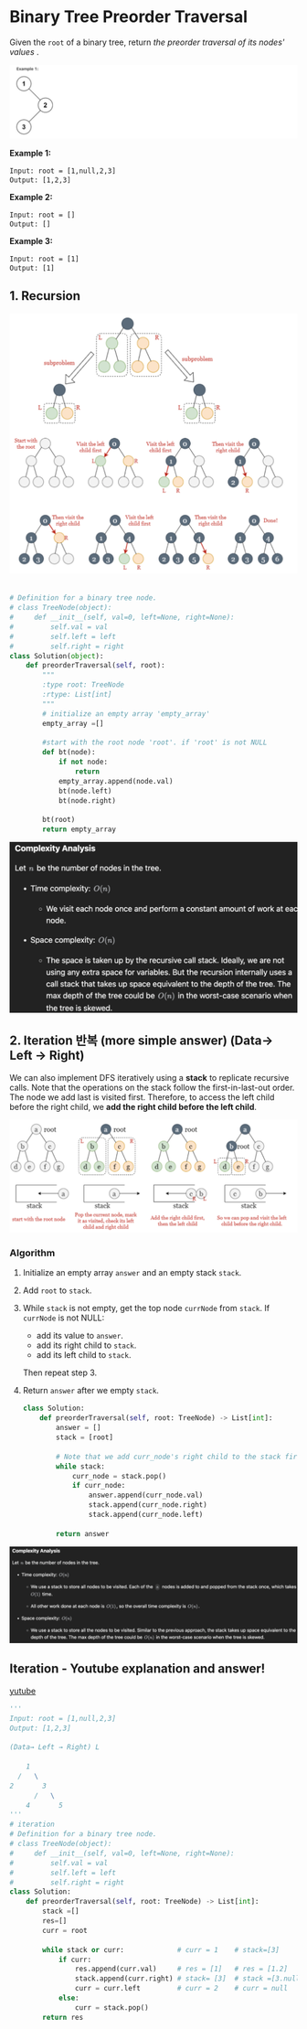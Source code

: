 # **Binary Tree Preorder Traversal**

Given the `root` of a binary tree, return _the preorder traversal of its nodes' values_ .

![1712000879543](image/1.Binary_Tree_Preorder_Traversal/1712000879543.png)

**Example 1:**

```
Input: root = [1,null,2,3]
Output: [1,2,3]
```

**Example 2:**

```
Input: root = []
Output: []

```

**Example 3:**

```
Input: root = [1]
Output: [1]
```

## 1. Recursion

![1712000894873](image/1.Binary_Tree_Preorder_Traversal/1712000894873.png)

```python

# Definition for a binary tree node.
# class TreeNode(object):
#     def __init__(self, val=0, left=None, right=None):
#         self.val = val
#         self.left = left
#         self.right = right
class Solution(object):
    def preorderTraversal(self, root):
        """
        :type root: TreeNode
        :rtype: List[int]
        """
        # initialize an empty array 'empty_array'
        empty_array =[]

        #start with the root node 'root'. if 'root' is not NULL
        def bt(node):
            if not node:
                return
            empty_array.append(node.val)
            bt(node.left)
            bt(node.right)

        bt(root)
        return empty_array
```

![1712000950875](image/1.Binary_Tree_Preorder_Traversal/1712000950875.png)

## 2. Iteration 반복 (more simple answer) **(Data→ Left → Right)**

We can also implement DFS iteratively using a **stack** to replicate recursive calls. Note that the operations on the stack follow the first-in-last-out order. The node we add last is visited first. Therefore, to access the left child before the right child, we **add the right child before the left child**.

![1712000991608](image/1.Binary_Tree_Preorder_Traversal/1712000991608.png)

### **Algorithm**

1. Initialize an empty array `answer` and an empty stack `stack`.
2. Add `root` to `stack`.
3. While `stack` is not empty, get the top node `currNode` from `stack`. If `currNode` is not NULL:

   - add its value to `answer`.
   - add its right child to `stack`.
   - add its left child to `stack`.

   Then repeat step 3.
4. Return `answer` after we empty `stack`.

   ```python
   class Solution:
       def preorderTraversal(self, root: TreeNode) -> List[int]:
           answer = []
           stack = [root]

           # Note that we add curr_node's right child to the stack first.
           while stack:
               curr_node = stack.pop()
               if curr_node:
                   answer.append(curr_node.val)
                   stack.append(curr_node.right)
                   stack.append(curr_node.left)

           return answer
   ```

![1712001044211](image/1.Binary_Tree_Preorder_Traversal/1712001044211.png)

## Iteration - Youtube explanation and answer!

[yutube](https://www.youtube.com/watch?v=afTpieEZXck)

```python
'''
Input: root = [1,null,2,3]
Output: [1,2,3]

(Data→ Left → Right) L

    1
  /   \
2       3
      /   \
    4       5
'''
# iteration
# Definition for a binary tree node.
# class TreeNode(object):
#     def __init__(self, val=0, left=None, right=None):
#         self.val = val
#         self.left = left
#         self.right = right
class Solution:
    def preorderTraversal(self, root: TreeNode) -> List[int]:
        stack =[]
        res=[]
        curr = root

        while stack or curr:             # curr = 1    # stack=[3]        # stack =[3.null]   # stack =[3]  # curr= 3       # curr=4           # stack =[5,null]  #stack =[5]  # curr=5           # 둘다 null
            if curr:                                                      # null              # null        # 3             # 4                # null                          # 5
                res.append(curr.val)     # res = [1]   # res = [1.2]                                        # res= [1,2,3]  # res = [1,2,3,4]                                  # rest=[1,2,3,4,5]
                stack.append(curr.right) # stack= [3]  # stack =[3.null]                                    # stack =[5]    # stack =[5,null]                                  # stack = [null]
                curr = curr.left         # curr = 2    # curr = null                                        # curr= 4       # null                                             # null
            else:
                curr = stack.pop()                                       # curr = null빼기     # curr= 3빼기                                      # curr= null빼기   # curr= 5빼기                 
        return res                                                                                                                                                                                  # res=[1,2,3,4,5]
```
